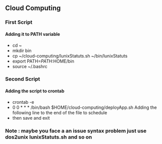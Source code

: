 ## Cloud Computing

### First Script
#### Adding it to PATH variable

- cd ~
- mkdir bin
- cp ~/cloud-computing/lunixStatuts.sh ~/bin/lunixStatuts
- export PATH=$PATH:$HOME/bin
- source ~/.bashrc

### Second Script
#### Adding the script to crontab

- crontab -e
- 0 0 * * * /bin/bash $HOME/cloud-computing/deployApp.sh Adding the following line to the end of the file to schedule
- then save and exit

### Note : maybe you face a an issue syntax problem just use dos2unix lunixStatuts.sh and so on
